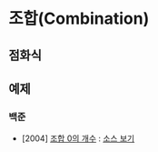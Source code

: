 # 조합(Combination)

## 점화식

## 예제
### 백준
- [2004] [조합 0의 개수](https://www.acmicpc.net/problem/2004) : [소스 보기](https://github.com/YunSuJeong/BAEKJOON/tree/main/%EB%B0%B1%EC%A4%80/Silver/2004.%E2%80%85%EC%A1%B0%ED%95%A9%E2%80%850%EC%9D%98%E2%80%85%EA%B0%9C%EC%88%98)
